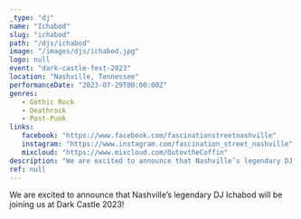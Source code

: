 ```yaml
---
_type: "dj"
name: "Ichabod"
slug: "ichabod"
path: "/djs/ichabod"
image: "/images/djs/ichabod.jpg"
logo: null
event: "dark-castle-fest-2023"
location: "Nashville, Tennessee"
performanceDate: "2023-07-29T00:00:00Z"
genres:
   - Gothic Rock
   - Deathrock
   - Post-Punk
links:
   facebook: "https://www.facebook.com/fascinationstreetnashville"
   instagram: "https://www.instagram.com/fascination_street_nashville"
   mixcloud: "https://www.mixcloud.com/OutovtheCoffin"
description: "We are excited to announce that Nashville’s legendary DJ Ichabod will be joining us at Dark Castle 2023! "
ref: null
---
```


We are excited to announce that Nashville’s legendary DJ Ichabod will be joining us at Dark Castle 2023!
